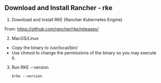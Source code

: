 <h2> Download and Install Rancher - rke  </h2>

1. Download and Install RKE (Rancher Kubernetes Engine)

From: https://github.com/rancher/rke/releases/ 

2. MacOS/Linux
 - Copy the binary to /usr/local/bin/
 - Use chmod to change the permissions of the binary so you may execute it.

3. Run RKE --version

       $rke --version
